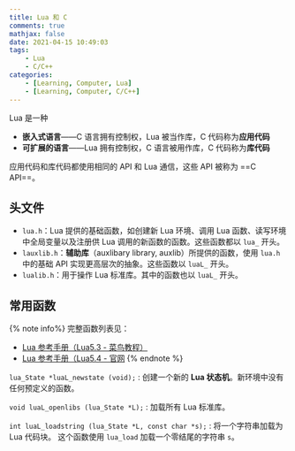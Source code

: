 ```yaml
---
title: Lua 和 C
comments: true
mathjax: false
date: 2021-04-15 10:49:03
tags:
    - Lua
    - C/C++
categories:
    - [Learning, Computer, Lua]
    - [Learning, Computer, C/C++]
---
```


Lua 是一种
- **嵌入式语言**——C 语言拥有控制权，Lua 被当作库，C 代码称为**应用代码**
- **可扩展的语言**——Lua 拥有控制权，C 语言被用作库，C 代码称为**库代码**

应用代码和库代码都使用相同的 API 和 Lua 通信，这些 API 被称为 ==C API==。

<!-- more -->

## 头文件

- `lua.h`：Lua 提供的基础函数，如创建新 Lua 环境、调用 Lua 函数、读写环境中全局变量以及注册供 Lua 调用的新函数的函数。这些函数都以 `lua_` 开头。
- `lauxlib.h`：**辅助库**（auxlibary library, auxlib）所提供的函数，使用 `lua.h` 中的基础 API 实现更高层次的抽象。这些函数以 `luaL_` 开头。
- `lualib.h`：用于操作 Lua 标准库。其中的函数也以 `luaL_` 开头。


## 常用函数

{% note info%}
完整函数列表见：
- [Lua 参考手册（Lua5.3 - 菜鸟教程）](https://www.runoob.com/manual/lua53doc/contents.html#index)
- [Lua 参考手册（Lua5.4 - 官网](http://www.lua.org/manual/5.4/#index)
{% endnote %}


`lua_State *luaL_newstate (void);`
: 创建一个新的 **Lua 状态机**。新环境中没有任何预定义的函数。

`void luaL_openlibs (lua_State *L);`
: 加载所有 Lua 标准库。

`int luaL_loadstring (lua_State *L, const char *s);`
: 将一个字符串加载为 Lua 代码块。 这个函数使用 `lua_load` 加载一个零结尾的字符串 `s`。



